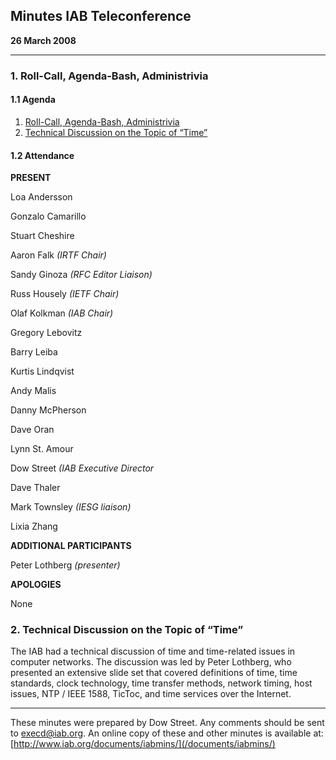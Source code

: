 
Minutes
IAB Teleconference
--------------------------


**26 March 2008**




---


### 1. Roll-Call, Agenda-Bash, Administrivia


#### 1.1 Agenda


1. [Roll-Call, Agenda-Bash, Administrivia](#1)
2. [Technical Discussion on the Topic of “Time”](#2)


#### 1.2 Attendance


**PRESENT**


Loa Andersson  

Gonzalo Camarillo   

Stuart Cheshire   

Aaron Falk *(IRTF Chair)*  

Sandy Ginoza *(RFC Editor Liaison)*  

Russ Housely *(IETF Chair)*  

Olaf Kolkman *(IAB Chair)*  

Gregory Lebovitz   

Barry Leiba  

Kurtis Lindqvist  

Andy Malis  

Danny McPherson  

Dave Oran  

Lynn St. Amour  

Dow Street *(IAB Executive Director*  

Dave Thaler  

Mark Townsley *(IESG liaison)*  

Lixia Zhang



**ADDITIONAL PARTICIPANTS**


Peter Lothberg *(presenter)*



**APOLOGIES**


None


### 2. Technical Discussion on the Topic of “Time”


The IAB had a technical discussion of time and time-related issues in computer networks. The discussion was led by Peter Lothberg, who presented an extensive slide set that covered definitions of time, time standards, clock technology, time transfer methods, network timing, host issues, NTP / IEEE 1588, TicToc, and time services over the Internet.




---


These minutes were prepared by Dow Street. Any comments should be sent to [execd@iab.org](mailto:execd@iab.org). An online copy of these and other minutes is available at: [http://www.iab.org/documents/iabmins/](/documents/iabmins/)



